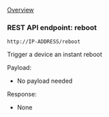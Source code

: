 [Overview](_OVERVIEW.md) 

### REST API endpoint: reboot

`http://IP-ADDRESS/reboot`


Trigger a device an instant reboot

Payload:
  - No payload needed

Response:
  - None